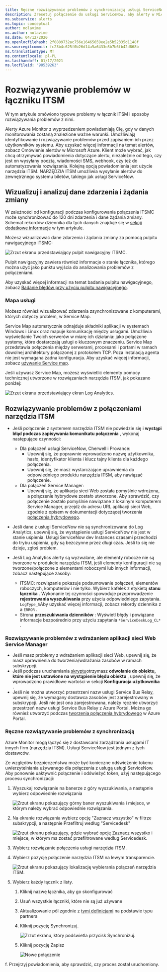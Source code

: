 ```yaml
---
title: Ręczne rozwiązywanie problemów z synchronizacją usługi ServiceNow
description: Zresetuj połączenie do usługi ServiceNow, aby alerty w Microsoft Azure mogły ponownie wywołać usługi ServiceNow
ms.subservice: alerts
ms.topic: conceptual
author: nolavime
ms.author: nolavime
ms.date: 04/12/2020
ms.openlocfilehash: 2f0889732ac756e16465659ee2e5b52335d1148f
ms.sourcegitcommit: fc23b4c625f0b26d14a5a6433e8b7b6fb42d868b
ms.translationtype: MT
ms.contentlocale: pl-PL
ms.lasthandoff: 01/17/2021
ms.locfileid: "98539263"
---
```

# <a name="troubleshooting-problems-in-itsm-connector"></a>Rozwiązywanie problemów w łączniku ITSM

W tym artykule omówiono typowe problemy w łącznik ITSM i sposoby rozwiązywania problemów z nimi.

Alerty Azure Monitor z wyprzedzeniem powiadamiają Cię, gdy w danych monitorowania zostaną znalezione ważne warunki. Umożliwiają identyfikowanie i rozwiązywanie problemów przed zapisaniem ich przez użytkowników systemu. Aby uzyskać więcej informacji na temat alertów, zobacz Omówienie alertów w Microsoft Azure.
Klient może wybrać, jak chcą otrzymywać powiadomienia dotyczące alertu, niezależnie od tego, czy jest on wysyłany pocztą, wiadomości SMS, webhook, czy też do automatyzowania rozwiązania. Kolejną opcją powiadomienia jest użycie narzędzia ITSM.
NARZĘDZIA ITSM umożliwia wysyłanie alertów do zewnętrznego systemu biletów, takiego jak usługi ServiceNow.

## <a name="visualize-and-analyze-the-incident-and-change-request-data"></a>Wizualizuj i analizuj dane zdarzenia i żądania zmiany

W zależności od konfiguracji podczas konfigurowania połączenia ITSMC może synchronizować do 120 dni zdarzenia i dane żądania zmiany. Schemat rekordów dziennika dla tych danych znajduje się w [sekcji dodatkowe informacje](./itsmc-synced-data.md) w tym artykule.

Możesz wizualizować dane zdarzenia i żądania zmiany za pomocą pulpitu nawigacyjnego ITSMC:

![Zrzut ekranu przedstawiający pulpit nawigacyjny ITSMC.](media/itsmc-overview/itsmc-overview-sample-log-analytics.png)

Pulpit nawigacyjny zawiera również informacje o stanie łącznika, którego można użyć jako punktu wyjścia do analizowania problemów z połączeniami.

Aby uzyskać więcej informacji na temat badania pulpitu nawigacyjnego, zobacz [Badanie błędów przy użyciu pulpitu nawigacyjnego](./itsmc-dashboard.md).

### <a name="service-map"></a>Mapa usługi

Możesz również wizualizować zdarzenia zsynchronizowane z komputerami, których dotyczy problem, w Service Map.

Service Map automatycznie odnajduje składniki aplikacji w systemach Windows i Linux oraz mapuje komunikację między usługami. Umożliwia wyświetlanie Twoich serwerów w miarę ich działania: jako połączone systemy, które dostarczają usługi o kluczowym znaczeniu. Service Map przedstawia połączenia między serwerami, procesami i portami w ramach dowolnej architektury połączonej z protokołem TCP. Poza instalacją agenta nie jest wymagana żadna konfiguracja. Aby uzyskać więcej informacji, zobacz [używanie Service map](../insights/service-map.md).

Jeśli używasz Service Map, możesz wyświetlić elementy pomocy technicznej utworzone w rozwiązaniach narzędzia ITSM, jak pokazano poniżej:

![Zrzut ekranu przedstawiający ekran Log Analytics.](media/itsmc-overview/itsmc-overview-integrated-solutions.png)

## <a name="troubleshoot-itsm-connections"></a>Rozwiązywanie problemów z połączeniami narzędzia ITSM

- Jeśli połączenie z systemem narzędzia ITSM nie powiedzie się i **wystąpi błąd podczas zapisywania komunikatu połączenia** , wykonaj następujące czynności:
   - Dla połączeń usługi ServiceNow, Cherwell i Provance:  
     - Upewnij się, że poprawnie wprowadzono nazwę użytkownika, hasło, identyfikator klienta i klucz tajny klienta dla każdego połączenia.  
     - Upewnij się, że masz wystarczające uprawnienia do odpowiedniego produktu narzędzia ITSM, aby nawiązać połączenie.  
   - Dla połączeń Service Manager:  
     - Upewnij się, że aplikacja sieci Web została pomyślnie wdrożona, a połączenie hybrydowe zostało utworzone. Aby sprawdzić, czy połączenie zostało pomyślnie nawiązane z lokalnym komputerem Service Manager, przejdź do adresu URL aplikacji sieci Web, zgodnie z opisem w dokumentacji dotyczącej tworzenia [połączenia hybrydowego](./itsmc-connections-scsm.md#configure-the-hybrid-connection).  

- Jeśli dane z usługi ServiceNow nie są synchronizowane do Log Analytics, upewnij się, że wystąpienie usługi ServiceNow nie jest w stanie uśpienia. Usługi ServiceNow dev Instances czasami przechodzi do trybu uśpienia, gdy są bezczynne przez długi czas. Jeśli to się nie dzieje, zgłoś problem.
- Jeśli Log Analytics alerty są wyzwalane, ale elementy robocze nie są tworzone w produkcie narzędzia ITSM, jeśli elementy konfiguracji nie są tworzone/połączone z elementami roboczymi lub innych informacji, zobacz następujące zasoby:
   -  ITSMC: rozwiązanie pokazuje podsumowanie połączeń, elementów roboczych, komputerów i nie tylko. Wybierz kafelek z etykietą **stanu łącznika** . Wykonanie tej czynności spowoduje przeprowadzenie **rejestrowania wyszukiwania** przy użyciu odpowiedniego zapytania. `LogType_S`Aby uzyskać więcej informacji, zobacz rekordy dziennika z a `ERROR` .
   - Strona **przeszukiwania dzienników** : Wyświetl błędy i powiązane informacje bezpośrednio przy użyciu zapytania `*ServiceDeskLog_CL*` .

### <a name="troubleshoot-service-manager-web-app-deployment"></a>Rozwiązywanie problemów z wdrażaniem aplikacji sieci Web Service Manager

-   Jeśli masz problemy z wdrażaniem aplikacji sieci Web, upewnij się, że masz uprawnienia do tworzenia/wdrażania zasobów w ramach subskrypcji.
-   Jeśli podczas uruchamiania [skryptu](itsmc-service-manager-script.md)otrzymasz **odwołanie do obiektu, które nie jest ustawione na wystąpienie błędu obiektu** , upewnij się, że wprowadzono prawidłowe wartości w sekcji **Konfiguracja użytkownika** .
-   Jeśli nie można utworzyć przestrzeni nazw usługi Service Bus Relay, upewnij się, że wymagany dostawca zasobów jest zarejestrowany w subskrypcji. Jeśli nie jest ona zarejestrowana, należy ręcznie utworzyć przestrzeń nazw usługi Service Bus Relay z Azure Portal. Można go również utworzyć podczas [tworzenia połączenia hybrydowego](./itsmc-connections-scsm.md#configure-the-hybrid-connection) w Azure Portal.

### <a name="how-to-manually-fix-sync-problems"></a>Ręczne rozwiązywanie problemów z synchronizacją

Azure Monitor mogą łączyć się z dostawcami zarządzania usługami IT innych firm (narzędzia ITSM). Usługi ServiceNow jest jednym z tych dostawców.

Ze względów bezpieczeństwa może być konieczne odświeżenie tokenu uwierzytelniania używanego dla połączenia z usługą usługi ServiceNow.
Aby ponownie uaktywnić połączenie i odświeżyć token, użyj następującego procesu synchronizacji:


1. Wyszukaj rozwiązanie na banerze z góry wyszukiwania, a następnie wybierz odpowiednie rozwiązania

    ![Zrzut ekranu pokazujący górny baner wyszukiwania i miejsce, w którym należy wybrać odpowiednie rozwiązania.](media/itsmc-resync-servicenow/solution-search-8bit.png)

1. Na ekranie rozwiązania wybierz opcję "Zaznacz wszystko" w filtrze subskrypcji, a następnie Przefiltruj według "Servicedesk"

    ![Zrzut ekranu pokazujący, gdzie wybrać opcję Zaznacz wszystko i miejsce, w którym ma zostać przefiltrowane według Servicedesk.](media/itsmc-resync-servicenow/solutions-list-8bit.png)

1. Wybierz rozwiązanie połączenia usługi narzędzia ITSM.
1. Wybierz pozycję połączenie narzędzia ITSM na lewym transparencie.

    ![Zrzut ekranu pokazujący lokalizację wybierania połączeń narzędzia ITSM.](media/itsmc-resync-servicenow/itsm-connector-8bit.png)

1. Wybierz każdy łącznik z listy. 
    1. Kliknij nazwę łącznika, aby go skonfigurować
    1. Usuń wszystkie łączniki, które nie są już używane

    1. Aktualizowanie pól zgodnie z [tymi definicjami](./itsmc-connections.md) na podstawie typu partnera

    1. Kliknij pozycję Synchronizuj.

       ![Zrzut ekranu, który podświetla przycisk Synchronizuj.](media/itsmc-resync-servicenow/resync-8bit2.png)

    1. Kliknij pozycję Zapisz

        ![Nowe połączenie](media/itsmc-resync-servicenow/save-8bit.png)

f.    Przejrzyj powiadomienia, aby sprawdzić, czy proces został uruchomiony.
